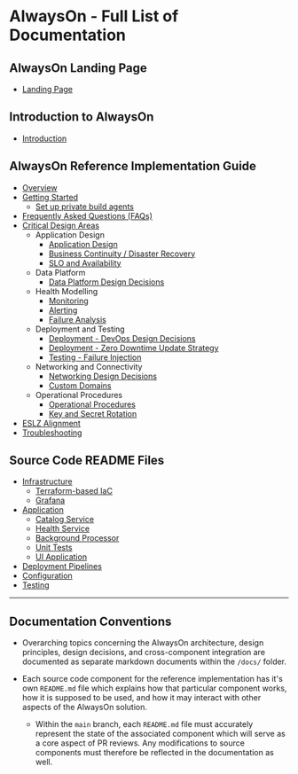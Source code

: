 # AlwaysOn - Full List of Documentation

## AlwaysOn Landing Page

- [Landing Page](../README.md)

## Introduction to AlwaysOn

- [Introduction](./introduction/README.md)

## AlwaysOn Reference Implementation Guide

- [Overview](./reference-implementation/README.md)
- [Getting Started](./reference-implementation/Getting-Started.md)
  - [Set up private build agents](./reference-implementation/Private-Agents-Setup.md)
- [Frequently Asked Questions (FAQs)](./reference-implementation/FAQ.md)
- [Critical Design Areas](./reference-implementation/README.md#Critical-Design-Areas)
  - Application Design
    - [Application Design](./reference-implementation/AppDesign-Application-Design.md)
    - [Business Continuity / Disaster Recovery](./reference-implementation/AppDesign-BCDR-Global.md)
    - [SLO and Availability](./reference-implementation/AppDesign-SLO-Availability.md)
  - Data Platform
    - [Data Platform Design Decisions](./reference-implementation/DataPlatform-Design-Decisions.md)
  - Health Modelling
    - [Monitoring](./reference-implementation/Health-Monitoring.md)
    - [Alerting](./reference-implementation/Health-Alerting.md)
    - [Failure Analysis](./reference-implementation/Health-Failure-Analysis.md)
  - Deployment and Testing
    - [Deployment - DevOps Design Decisions](./reference-implementation/DeployAndTest-DevOps-Design-Decisions.md)
    - [Deployment - Zero Downtime Update Strategy](./reference-implementation/DeployAndTest-DevOps-Zero-Downtime-Update-Strategy.md)
    - [Testing - Failure Injection](./reference-implementation/DeployAndTest-Testing-FailureInjection.md)
  - Networking and Connectivity
    - [Networking Design Decisions](./reference-implementation/Networking-Design-Decisions.md)
    - [Custom Domains](./reference-implementation/Networking-Custom-Domains.md)
  - Operational Procedures
    - [Operational Procedures](./reference-implementation/OpProcedures-Operational-Procedures.md)
    - [Key and Secret Rotation](./reference-implementation/OpProcedures-KeyRotation.md)
- [ESLZ Alignment](./reference-implementation/ESLZ-Alignment.md)
- [Troubleshooting](./reference-implementation/Troubleshooting.md)

## Source Code README Files

- [Infrastructure](/src/infra/README.md)
  - [Terraform-based IaC](/src/infra/workload/README.md)
  - [Grafana](/src/infra/monitoring/grafanapanel/README.md)
- [Application](/src/app/README.md)
  - [Catalog Service](/src/app/AlwaysOn.CatalogService/README.md)
  - [Health Service](/src/app/AlwaysOn.HealthService/README.md)
  - [Background Processor](/src/app/AlwaysOn.BackgroundProcessor/README.md)
  - [Unit Tests](/src/app/AlwaysOn.Tests/README.md)
  - [UI Application](/src/app/AlwaysOn.UI/README.md)
- [Deployment Pipelines](/.ado/pipelines/README.md)
- [Configuration](/src/infra/README.md)
- [Testing](/src/testing/README.md)

---

## Documentation Conventions

- Overarching topics concerning the AlwaysOn architecture, design principles, design decisions, and cross-component integration are documented as separate markdown documents within the `/docs/` folder.

- Each source code component for the reference implementation has it's own `README.md` file which explains how that particular component works, how it is supposed to be used, and how it may interact with other aspects of the AlwaysOn solution.
  - Within the `main` branch, each `README.md` file must accurately represent the state of the associated component which will serve as a core aspect of PR reviews. Any modifications to source components must therefore be reflected in the documentation as well.
